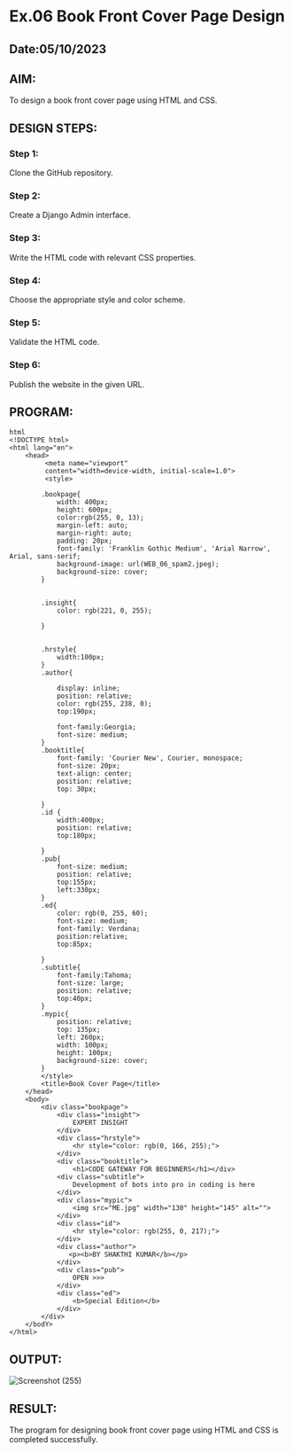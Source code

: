 # Ex.06 Book Front Cover Page Design
## Date:05/10/2023

## AIM:
To design a book front cover page using HTML and CSS.

## DESIGN STEPS:

### Step 1:
Clone the GitHub repository.

### Step 2:
Create a Django Admin interface.

### Step 3:
Write the HTML code with relevant CSS properties.

### Step 4:
Choose the appropriate style and color scheme.

### Step 5:
Validate the HTML code.

### Step 6:
Publish the website in the given URL.

## PROGRAM:
```
html
<!DOCTYPE html>
<html lang="en">
    <head>
         <meta name="viewport" 
         content="width=device-width, initial-scale=1.0">
         <style>

        .bookpage{
            width: 400px;
            height: 600px;
            color:rgb(255, 0, 13);
            margin-left: auto;
            margin-right: auto;
            padding: 20px;
            font-family: 'Franklin Gothic Medium', 'Arial Narrow', Arial, sans-serif;
            background-image: url(WEB_06_spam2.jpeg);
            background-size: cover;
        }
            

        .insight{
            color: rgb(221, 0, 255);

        }

        
        .hrstyle{
            width:100px;
        }
        .author{
        
            display: inline;
            position: relative;
            color: rgb(255, 238, 0);
            top:190px;
            
            font-family:Georgia;
            font-size: medium;
        }
        .booktitle{
            font-family: 'Courier New', Courier, monospace;
            font-size: 20px;
            text-align: center;
            position: relative;
            top: 30px;
        
        }
        .id {
            width:400px;
            position: relative;
            top:180px;
            
        }
        .pub{
            font-size: medium;
            position: relative;
            top:155px;
            left:330px;
        }
        .ed{
            color: rgb(0, 255, 60);
            font-size: medium;
            font-family: Verdana;
            position:relative;
            top:85px;

        }
        .subtitle{
            font-family:Tahoma;
            font-size: large;
            position: relative;
            top:40px;
        }
        .mypic{
            position: relative;
            top: 135px;
            left: 260px;
            width: 100px;
            height: 100px;
            background-size: cover;
        }
        </style>
        <title>Book Cover Page</title>
    </head>
    <body>
        <div class="bookpage">
            <div class="insight">
                EXPERT INSIGHT
            </div>
            <div class="hrstyle">
                <hr style="color: rgb(0, 166, 255);">
            </div>
            <div class="booktitle">
                <h1>CODE GATEWAY FOR BEGINNERS</h1></div>
            <div class="subtitle">
                Development of bots into pro in coding is here
            </div>
            <div class="mypic">
                <img src="ME.jpg" width="130" height="145" alt="">
            </div>
            <div class="id">
                <hr style="color: rgb(255, 0, 217);">
            </div>
            <div class="author">
               <p><b>BY SHAKTHI KUMAR</b></p>
            </div>
            <div class="pub">
                OPEN >>>
            </div>
            <div class="ed">
                <b>Special Edition</b>
            </div>
        </div>
    </bodY>
</html>
```

## OUTPUT:
![Screenshot (255)](https://github.com/Shakthikumar22009242/cover/assets/120207509/239182cf-1691-49eb-9b24-dd9bcff85fca)



## RESULT:
The program for designing book front cover page using HTML and CSS is completed successfully.
